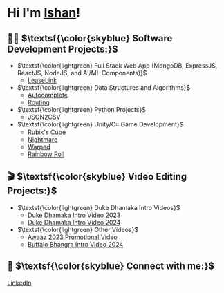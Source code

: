 # Hi I'm <a href="https://www.linkedin.com/in/ishanmadan1/" target="_blank">Ishan</a>!

## 👨‍💻 $\textsf{\color{skyblue} Software Development Projects:}$

- $\textsf{\color{lightgreen} Full Stack Web App (MongoDB, ExpressJS, ReactJS, NodeJS, and AI/ML Components)}$
  - [LeaseLink](https://github.com/ishan-madan/leaselink/)
- $\textsf{\color{lightgreen} Data Structures and Algorithms}$
  - [Autocomplete](https://github.com/ishan-madan/autocomplete/)
  - [Routing](https://github.com/ishan-madan/routing/)
- $\textsf{\color{lightgreen} Python Projects}$
  - [JSON2CSV](https://github.com/ishan-madan/json2csv/)
- $\textsf{\color{lightgreen} Unity/C⌗ Game Development}$
  - [Rubik's Cube](https://github.com/ishan-madan/rubikscube/)
  - [Nightmare](https://github.com/ishan-madan/nightmare/)
  - [Warped](https://github.com/ishan-madan/warped/)
  - [Rainbow Roll](https://github.com/ishan-madan/rainbowroll/)

## 🎬 $\textsf{\color{skyblue} Video Editing Projects:}$

- $\textsf{\color{lightgreen} Duke Dhamaka Intro Videos}$
  - [Duke Dhamaka Intro Video 2023](https://github.com/ishan-madan/dhamakaintro23)
  - [Duke Dhamaka Intro Video 2024](https://github.com/ishan-madan/dhamakaintro24)
- $\textsf{\color{lightgreen} Other Videos}$
  - [Awaaz 2023 Promotional Video](https://github.com/ishan-madan/awaazpromo23)
  - [Buffalo Bhangra Intro Video 2024](https://github.com/ishan-madan/buffalointro24)

## 📲 $\textsf{\color{skyblue} Connect with me:}$

<a href="https://linkedin.com/in/ishanmadan1/"> LinkedIn </a>
